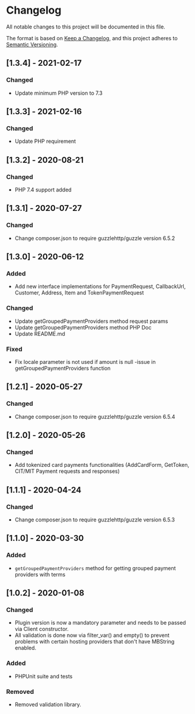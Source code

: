 # Changelog
All notable changes to this project will be documented in this file.

The format is based on [Keep a Changelog](https://keepachangelog.com/en/1.0.0/),
and this project adheres to [Semantic Versioning](https://semver.org/spec/v2.0.0.html).

## [1.3.4] - 2021-02-17

### Changed

- Update minimum PHP version to 7.3 

## [1.3.3] - 2021-02-16

### Changed

- Update PHP requirement

## [1.3.2] - 2020-08-21

### Changed

- PHP 7.4 support added

## [1.3.1] - 2020-07-27

### Changed

- Change composer.json to require guzzlehttp/guzzle version 6.5.2

## [1.3.0] - 2020-06-12

### Added

- Add new interface implementations for PaymentRequest, CallbackUrl, Customer, Address, Item and TokenPaymentRequest

### Changed

- Update getGroupedPaymentProviders method request params
- Update getGroupedPaymentProviders method PHP Doc
- Update README.md

### Fixed

- Fix locale parameter is not used if amount is null -issue in getGroupedPaymentProviders function

## [1.2.1] - 2020-05-27

### Changed

- Change composer.json to require guzzlehttp/guzzle version 6.5.4

## [1.2.0] - 2020-05-26

### Changed

- Add tokenized card payments functionalities (AddCardForm, GetToken, CIT/MIT Payment requests and responses)

## [1.1.1] - 2020-04-24

### Changed

- Change composer.json to require guzzlehttp/guzzle version 6.5.3

## [1.1.0] - 2020-03-30

### Added
- `getGroupedPaymentProviders` method for getting grouped payment providers with terms

## [1.0.2] - 2020-01-08

### Changed
- Plugin version is now a mandatory parameter and needs to be passed via Client constructor.
- All validation is done now via filter_var() and empty() to prevent problems with certain hosting providers that don't have MBString enabled.

### Added
- PHPUnit suite and tests

### Removed
- Removed validation library.


